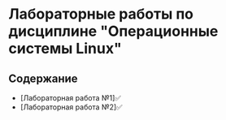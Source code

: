 # Лабораторные работы по дисциплине "Операционные системы Linux"
## Содержание
- [Лабораторная работа №1]✅
- [Лабораторная работа №2]✅
